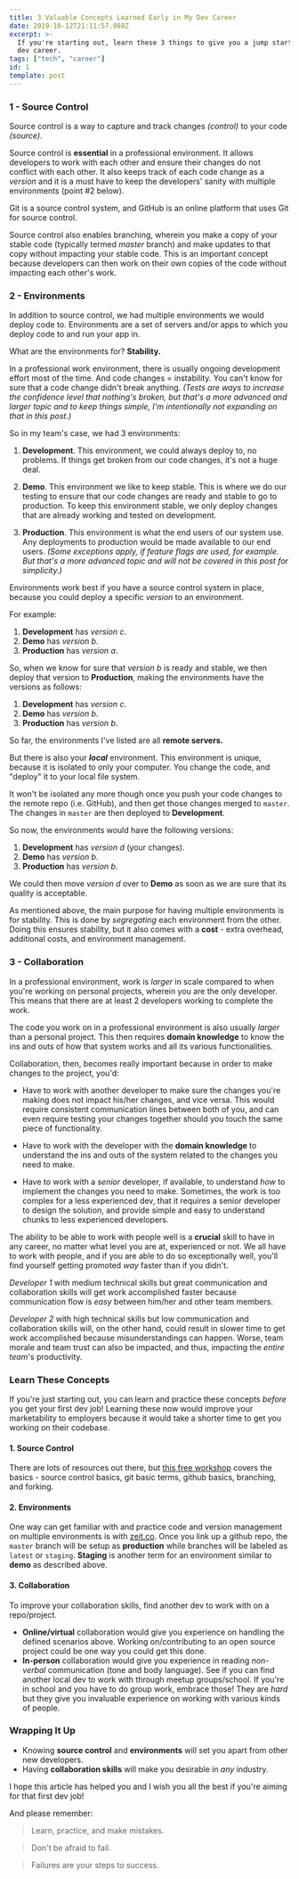 ```yaml
---
title: 3 Valuable Concepts Learned Early in My Dev Career
date: 2019-10-12T21:11:57.088Z
excerpt: >-
  If you're starting out, learn these 3 things to give you a jump start in your
  dev career.
tags: ["tech", "career"]
id: 1
template: post
---
```

### 1 - Source Control

Source control is a way to capture and track changes _(control)_ to your code _(source)_.

Source control is **essential** in a professional environment. It allows developers to work with each other and ensure their changes do not conflict with each other. It also keeps track of each code change as a _version_ and it is a must have to keep the developers' sanity with multiple environments (point #2 below).

Git is a source control system, and GitHub is an online platform that uses Git for source control. 

Source control also enables branching, wherein you make a copy of your stable code (typically termed *master* branch) and make updates to that copy without impacting your stable code. This is an important concept because developers can then work on their own copies of the code without impacting each other's work. 

### 2 - Environments

In addition to source control, we had multiple environments we would deploy code to. Environments are a set of servers and/or apps to which you deploy code to and run your app in.

What are the environments for? **Stability.**

In a professional work environment, there is usually ongoing development effort most of the time. And code changes = instability. You can't know for sure that a code change didn't break anything. _(Tests are ways to increase the confidence level that nothing's broken, but that's a more advanced and larger topic and to keep things simple, I'm intentionally not expanding on that in this post.)_

So in my team's case, we had 3 environments:
1. **Development**. This environment, we could always deploy to, no problems. If things get broken from our code changes, it's not a huge deal.

2. **Demo**. This environment we like to keep stable. This is where we do our testing to ensure that our code changes are ready and stable to go to production. To keep this environment stable, we only deploy changes that are already working and tested on development.

3. **Production**. This environment is what the end users of our system use. Any deployments to production would be made available to our end users. _(Some exceptions apply, if feature flags are used, for example. But that's a more advanced topic and will not be covered in this post for simplicity.)_

Environments work best if you have a source control system in place, because you could deploy a specific _version_ to an environment.

For example:

1. **Development** has *version c*.
2. **Demo** has *version b*.
3. **Production** has *version a*.

So, when we know for sure that *version b* is ready and stable, we then deploy that version to **Production**, making the environments have the versions as follows:

1. **Development** has *version c*.
2. **Demo** has *version b*.
3. **Production** has *version b*.

So far, the environments I've listed are all **remote servers.** 

But there is also your ***local*** environment. This environment is unique, because it is isolated to only your computer. You change the code, and "deploy" it to your local file system. 

It won't be isolated any more though once you push your code changes to the remote repo (i.e. GitHub), and then get those changes merged to `master`. The changes in `master` are then deployed to **Development**.

So now, the environments would have the following versions:
1. **Development** has *version d* (your changes).
2. **Demo** has *version b*.
3. **Production** has *version b*.

We could then move *version d* over to **Demo** as soon as we are sure that its quality is acceptable.

As mentioned above, the main purpose for having multiple environments is for stability. This is done by *segregating* each environment from the other. Doing this ensures stability, but it also comes with a **cost** - extra overhead, additional costs, and environment management.

### 3 - Collaboration 

In a professional environment, work is *larger* in scale compared to when you're working on personal projects, wherein you are the only developer. This means that there are at least 2 developers working to complete the work.

The code you work on in a professional environment is also usually *larger* than a personal project. This then requires **domain knowledge** to know the ins and outs of how that system works and all its various functionalities.

Collaboration, then, becomes really important because in order to make changes to  the project, you'd:

* Have to work with another developer to make sure the changes you're making does not impact his/her changes, and vice versa. This would require consistent communication lines between both of you, and can even require testing your changes together should you touch the same piece of functionality.

* Have to work with the developer with the **domain knowledge** to understand the ins and outs of the system related to the changes you need to make.

* Have to work with a *senior* developer, if available, to understand *how* to implement the changes you need to make. Sometimes, the work is too complex for a less experienced dev, that it requires a senior developer to design the solution, and provide simple and easy to understand chunks to less experienced developers.

The ability to be able to work with people well is a **crucial** skill to have in any career, no matter what level you are at, experienced or not. We all have to work with people, and if you are able to do so exceptionally well, you'll find yourself getting promoted *way* faster than if you didn't.

_Developer 1_ with medium technical skills but great communication and collaboration skills will get work accomplished faster because communication flow is *easy* between him/her and other team members. 

_Developer 2_ with high technical skills but low communication and collaboration skills will, on the other hand, could result in slower time to get work accomplished because misunderstandings can happen. Worse, team morale and team trust can also be impacted, and thus, impacting the *entire team*'s productivity.


### Learn These Concepts

If you're just starting out, you can learn and practice these concepts *before* you get your first dev job! Learning these now would improve your marketability to employers because it would take a shorter time to get you working on their codebase.

#### 1. Source Control

There are lots of resources out there, but [this free workshop](https://github.com/CristinaRuth/dev-together-madison/tree/master/Learn/Workshops/Basics/GitHub) covers the basics - source control basics, git basic terms, github basics, branching, and forking. 

#### 2. Environments

One way can get familiar with and practice code and version management on multiple environments is with [zeit.co](https://zeit.co). Once you link up a github repo, the `master` branch will be setup as **production** while branches will be labeled as `latest` or `staging`. **Staging** is another term for an environment similar to **demo** as described above.

#### 3. Collaboration

To improve your collaboration skills, find another dev to work with on a repo/project. 
* **Online/virtual** collaboration would give you experience on handling the defined scenarios above. Working on/contributing to an open source project could be one way you could get this done.
* **In-person** collaboration would give you experience in reading *non-verbal* communication (tone and body language). See if you can find another local dev to work with through meetup groups/school. If you're in school and you have to do group work, embrace those! They are *hard* but they give you invaluable experience on working with various kinds of people.

### Wrapping It Up

* Knowing **source control** and **environments** will set you apart from other new developers. 
* Having **collaboration skills** will make you desirable in *any* industry.

I hope this article has helped you and I wish you all the best if you're aiming for that first dev job!

And please remember:

> Learn, practice, and make mistakes.

> Don't be afraid to fail. 

> Failures are your steps to success.


